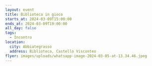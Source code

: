 ```yaml
---
layout: event
title: Biblioteca in gioco
starts_at: 2024-03-09T15:00:00
ends_at: 2024-03-09T19:00:00
all_day: false
tags:
  - Incontro
location:
  city: Abbiategrasso
  address: Biblioteca, Castello Visconteo
flyer: images/uploads/whatsapp-image-2024-03-05-at-13.34.46.jpeg
---
```

